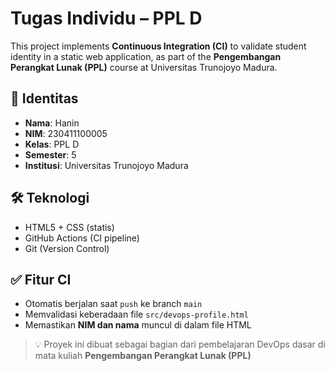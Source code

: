 # Tugas Individu  – PPL D

This project implements **Continuous Integration (CI)** to validate student identity in a static web application, as part of the **Pengembangan Perangkat Lunak (PPL)** course at Universitas Trunojoyo Madura.

## 📌 Identitas

- **Nama**: Hanin  
- **NIM**: 230411100005  
- **Kelas**: PPL D  
- **Semester**: 5  
- **Institusi**: Universitas Trunojoyo Madura

## 🛠️ Teknologi

- HTML5 + CSS (statis)
- GitHub Actions (CI pipeline)
- Git (Version Control)

## ✅ Fitur CI

- Otomatis berjalan saat `push` ke branch `main`
- Memvalidasi keberadaan file `src/devops-profile.html`
- Memastikan **NIM dan nama** muncul di dalam file HTML

> 💡 Proyek ini dibuat sebagai bagian dari pembelajaran DevOps dasar di mata kuliah **Pengembangan Perangkat Lunak (PPL)**
